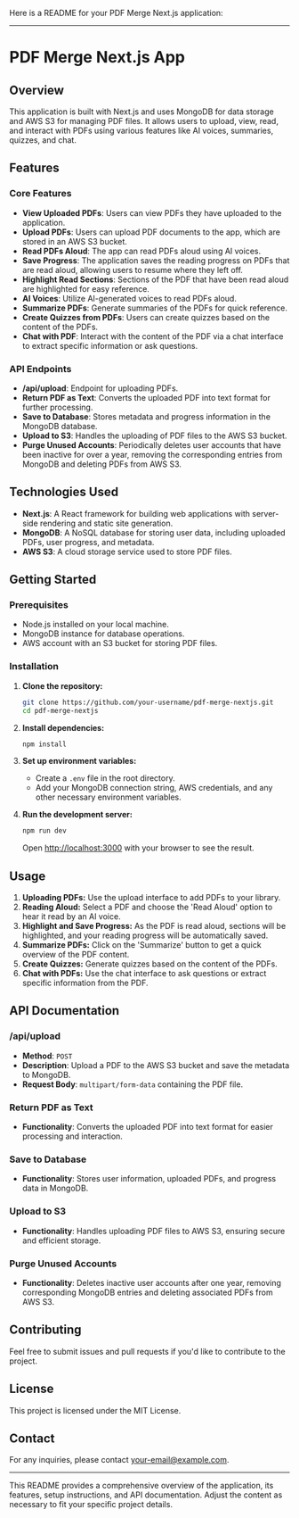 Here is a README for your PDF Merge Next.js application:

---

# PDF Merge Next.js App

## Overview

This application is built with Next.js and uses MongoDB for data storage and AWS S3 for managing PDF files. It allows users to upload, view, read, and interact with PDFs using various features like AI voices, summaries, quizzes, and chat.

## Features

### Core Features

- **View Uploaded PDFs**: Users can view PDFs they have uploaded to the application.
- **Upload PDFs**: Users can upload PDF documents to the app, which are stored in an AWS S3 bucket.
- **Read PDFs Aloud**: The app can read PDFs aloud using AI voices.
- **Save Progress**: The application saves the reading progress on PDFs that are read aloud, allowing users to resume where they left off.
- **Highlight Read Sections**: Sections of the PDF that have been read aloud are highlighted for easy reference.
- **AI Voices**: Utilize AI-generated voices to read PDFs aloud.
- **Summarize PDFs**: Generate summaries of the PDFs for quick reference.
- **Create Quizzes from PDFs**: Users can create quizzes based on the content of the PDFs.
- **Chat with PDF**: Interact with the content of the PDF via a chat interface to extract specific information or ask questions.

### API Endpoints

- **/api/upload**: Endpoint for uploading PDFs.
- **Return PDF as Text**: Converts the uploaded PDF into text format for further processing.
- **Save to Database**: Stores metadata and progress information in the MongoDB database.
- **Upload to S3**: Handles the uploading of PDF files to the AWS S3 bucket.
- **Purge Unused Accounts**: Periodically deletes user accounts that have been inactive for over a year, removing the corresponding entries from MongoDB and deleting PDFs from AWS S3.

## Technologies Used

- **Next.js**: A React framework for building web applications with server-side rendering and static site generation.
- **MongoDB**: A NoSQL database for storing user data, including uploaded PDFs, user progress, and metadata.
- **AWS S3**: A cloud storage service used to store PDF files.

## Getting Started

### Prerequisites

- Node.js installed on your local machine.
- MongoDB instance for database operations.
- AWS account with an S3 bucket for storing PDF files.

### Installation

1. **Clone the repository:**
   ```bash
   git clone https://github.com/your-username/pdf-merge-nextjs.git
   cd pdf-merge-nextjs
   ```

2. **Install dependencies:**
   ```bash
   npm install
   ```

3. **Set up environment variables:**
   - Create a `.env` file in the root directory.
   - Add your MongoDB connection string, AWS credentials, and any other necessary environment variables.

4. **Run the development server:**
   ```bash
   npm run dev
   ```

   Open [http://localhost:3000](http://localhost:3000) with your browser to see the result.

## Usage

1. **Uploading PDFs:** Use the upload interface to add PDFs to your library.
2. **Reading Aloud:** Select a PDF and choose the 'Read Aloud' option to hear it read by an AI voice.
3. **Highlight and Save Progress:** As the PDF is read aloud, sections will be highlighted, and your reading progress will be automatically saved.
4. **Summarize PDFs:** Click on the 'Summarize' button to get a quick overview of the PDF content.
5. **Create Quizzes:** Generate quizzes based on the content of the PDFs.
6. **Chat with PDFs:** Use the chat interface to ask questions or extract specific information from the PDF.

## API Documentation

### /api/upload

- **Method**: `POST`
- **Description**: Upload a PDF to the AWS S3 bucket and save the metadata to MongoDB.
- **Request Body**: `multipart/form-data` containing the PDF file.

### Return PDF as Text

- **Functionality**: Converts the uploaded PDF into text format for easier processing and interaction.

### Save to Database

- **Functionality**: Stores user information, uploaded PDFs, and progress data in MongoDB.

### Upload to S3

- **Functionality**: Handles uploading PDF files to AWS S3, ensuring secure and efficient storage.

### Purge Unused Accounts

- **Functionality**: Deletes inactive user accounts after one year, removing corresponding MongoDB entries and deleting associated PDFs from AWS S3.

## Contributing

Feel free to submit issues and pull requests if you'd like to contribute to the project.

## License

This project is licensed under the MIT License.

## Contact

For any inquiries, please contact [your-email@example.com](mailto:your-email@example.com).

---

This README provides a comprehensive overview of the application, its features, setup instructions, and API documentation. Adjust the content as necessary to fit your specific project details.